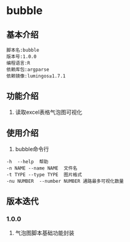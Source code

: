 # bubble

## 基本介绍

```
脚本名:bubble
版本号:1.0.0
编程语言:R
依赖库包:argparse
依赖镜像:lumingos≥1.7.1
```

## 功能介绍

1. 读取excel表格气泡图可视化

## 使用介绍

1. bubble命令行

```
-h	--help	帮助
-n NAME	--name NAME  文件名
-t TYPE	--type TYPE  图片格式
-nu NUMBER	--number NUMBER	通路最多可视化数量
```

## 版本迭代

### 1.0.0
1. 气泡图脚本基础功能封装

